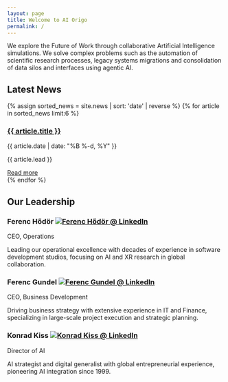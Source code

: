 ```yaml
---
layout: page
title: Welcome to AI Origo
permalink: /
---
```


<div class="intro">
  <p>We explore the Future of Work through collaborative Artificial Intelligence simulations. We solve complex problems such as the automation of scientific research processes, legacy systems migrations and consolidation of data silos and interfaces using agentic AI.</p>
</div>

## Latest News

<div class="news-grid">
  {% assign sorted_news = site.news | sort: 'date' | reverse %}
  {% for article in sorted_news limit:6 %}
    <div class="news-item">
      <h3><a href="{{ article.url | relative_url }}">{{ article.title }}</a></h3>
      <div class="news-meta">{{ article.date | date: "%B %-d, %Y" }}</div>
      <p class="news-lead">{{ article.lead }}</p>
      <a href="{{ article.url | relative_url }}" class="read-more">Read more</a>
    </div>
  {% endfor %}
</div>

## Our Leadership

<div class="leadership-grid">
  <div class="leadership-item">
    <h3>Ferenc Hődör <a href="https://linkedin.com/in/ferenc-hodor/"><img src="{{ '/assets/images/in.png' | relative_url }}" alt="Ferenc Hődör @ LinkedIn"></a></h3>
    <p>CEO, Operations</p>
    <p>Leading our operational excellence with decades of experience in software development studios, focusing on AI and XR research in global collaboration.</p>
  </div>

  <div class="leadership-item">
    <h3>Ferenc Gundel <a href="https://linkedin.com/in/ferenc-gundel-128a6a102/"><img src="{{ '/assets/images/in.png' | relative_url }}" alt="Ferenc Gundel @ LinkedIn"></a></h3>
    <p>CEO, Business Development</p>
    <p>Driving business strategy with extensive experience in IT and Finance, specializing in large-scale project execution and strategic planning.</p>
  </div>

  <div class="leadership-item">
    <h3>Konrad Kiss <a href="https://linkedin.com/in/konradkiss/"><img src="{{ '/assets/images/in.png' | relative_url }}" alt="Konrad Kiss @ LinkedIn"></a></h3>
    <p>Director of AI</p>
    <p>AI strategist and digital generalist with global entrepreneurial experience, pioneering AI integration since 1999.</p>
  </div>
</div>

